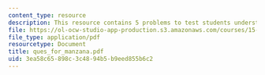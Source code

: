 ```yaml
---
content_type: resource
description: This resource contains 5 problems to test students understanding.
file: https://ol-ocw-studio-app-production.s3.amazonaws.com/courses/15-763j-manufacturing-system-and-supply-chain-design-spring-2005/3ea58c65898c3c4894b5b9eed855b6c2_ques_for_manzana.pdf
file_type: application/pdf
resourcetype: Document
title: ques_for_manzana.pdf
uid: 3ea58c65-898c-3c48-94b5-b9eed855b6c2
---
```

